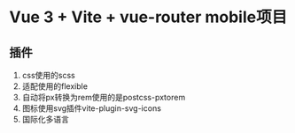 # Vue 3 + Vite + vue-router mobile项目

## 插件
1. css使用的scss
2. 适配使用的flexible
3. 自动将px转换为rem使用的是postcss-pxtorem
4. 图标使用svg插件vite-plugin-svg-icons
5. 国际化多语言



